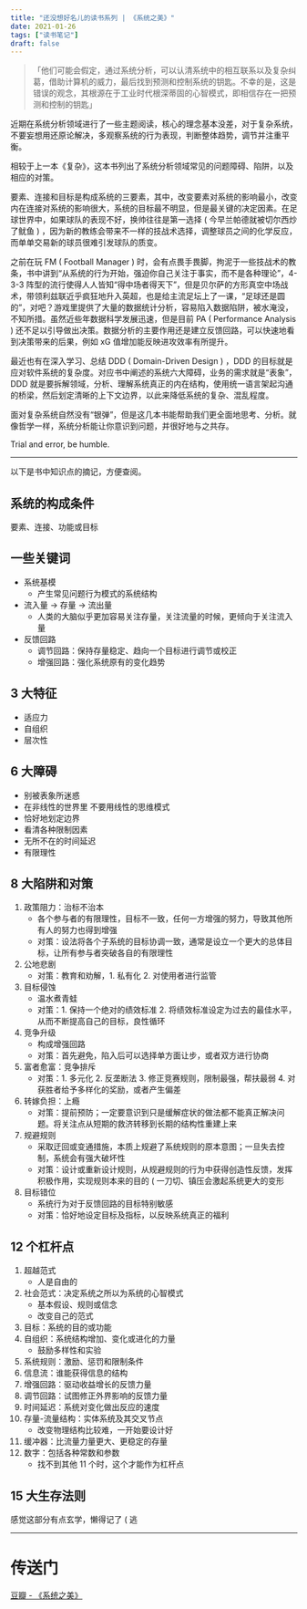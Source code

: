 ```yaml
---
title: "还没想好名儿的读书系列 | 《系统之美》"
date: 2021-01-26
tags: ["读书笔记"]
draft: false
---
```


> 「他们可能会假定，通过系统分析，可以认清系统中的相互联系以及复杂纠葛，借助计算机的威力，最后找到预测和控制系统的钥匙。不幸的是，这是错误的观念，其根源在于工业时代根深蒂固的心智模式，即相信存在一把预测和控制的钥匙」

近期在系统分析领域进行了一些主题阅读，核心的理念基本没差，对于复杂系统，不要妄想用还原论解决，多观察系统的行为表现，判断整体趋势，调节并注重平衡。

相较于上一本《复杂》，这本书列出了系统分析领域常见的问题障碍、陷阱，以及相应的对策。

要素、连接和目标是构成系统的三要素，其中，改变要素对系统的影响最小，改变内在连接对系统的影响很大，系统的目标最不明显，但是最关键的决定因素。在足球世界中，如果球队的表现不好，换帅往往是第一选择 ( 今早兰帕德就被切尔西炒了鱿鱼 ) ，因为新的教练会带来不一样的技战术选择，调整球员之间的化学反应，而单单交易新的球员很难引发球队的质变。

之前在玩 FM ( Football Manager ) 时，会有点畏手畏脚，拘泥于一些技战术的教条，书中讲到“从系统的行为开始，强迫你自己关注于事实，而不是各种理论”，4-3-3 阵型的流行使得人人皆知“得中场者得天下”，但是贝尔萨的方形真空中场战术，带领利兹联近乎疯狂地升入英超，也是给主流足坛上了一课，“足球还是圆的”，对吧？游戏里提供了大量的数据统计分析，容易陷入数据陷阱，被水淹没，不知所措。虽然近些年数据科学发展迅速，但是目前 PA ( Performance Analysis ) 还不足以引导做出决策。数据分析的主要作用还是建立反馈回路，可以快速地看到决策带来的后果，例如 xG 值增加能反映进攻效率有所提升。

最近也有在深入学习、总结 DDD ( Domain-Driven Design ) ，DDD 的目标就是应对软件系统的复杂度。对应书中阐述的系统六大障碍，业务的需求就是“表象”，DDD 就是要拆解领域，分析、理解系统真正的内在结构，使用统一语言架起沟通的桥梁，然后划定清晰的上下文边界，以此来降低系统的复杂、混乱程度。

面对复杂系统自然没有“银弹”，但是这几本书能帮助我们更全面地思考、分析。就像哲学一样，系统分析能让你意识到问题，并很好地与之共存。

Trial and error, be humble.

---

以下是书中知识点的摘记，方便查阅。

## 系统的构成条件

要素、连接、功能或目标

## 一些关键词

-   系统基模
    -   产生常见问题行为模式的系统结构
-   流入量 -> 存量 -> 流出量
    -   人类的大脑似乎更加容易关注存量，关注流量的时候，更倾向于关注流入量
-   反馈回路
    -   调节回路：保持存量稳定、趋向一个目标进行调节或校正
    -   增强回路：强化系统原有的变化趋势

## 3 大特征

-   适应力
-   自组织
-   层次性

## 6 大障碍

-   别被表象所迷惑
-   在非线性的世界里 不要用线性的思维模式
-   恰好地划定边界
-   看清各种限制因素
-   无所不在的时间延迟
-   有限理性

## 8 大陷阱和对策

1.  政策阻力：治标不治本
    -   各个参与者的有限理性，目标不一致，任何一方增强的努力，导致其他所有人的努力也得到增强
    -   对策：设法将各个子系统的目标协调一致，通常是设立一个更大的总体目标，让所有参与者突破各自的有限理性
2.  公地悲剧
    -   对策：教育和劝解，1. 私有化 2. 对使用者进行监管
3.  目标侵蚀
    -   温水煮青蛙
    -   对策：1. 保持一个绝对的绩效标准  2. 将绩效标准设定为过去的最佳水平，从而不断提高自己的目标，良性循环
4.  竞争升级
    -   构成增强回路
    -   对策：首先避免，陷入后可以选择单方面让步，或者双方进行协商
5.  富者愈富：竞争排斥
    -   对策：1. 多元化 2. 反垄断法 3. 修正竞赛规则，限制最强，帮扶最弱 4. 对获胜者给予多样化的奖励，或者产生偏差
6.  转嫁负担：上瘾
    -   对策：提前预防；一定要意识到只是缓解症状的做法都不能真正解决问题。将关注点从短期的救济转移到长期的结构性重建上来
7.  规避规则
    -   采取迂回或变通措施，本质上规避了系统规则的原本意图；一旦失去控制，系统会有强大破坏性
    -   对策：设计或重新设计规则，从规避规则的行为中获得创造性反馈，发挥积极作用，实现规则本来的目的 ( 一刀切、镇压会激起系统更大的变形
8.  目标错位
    -   系统行为对于反馈回路的目标特别敏感
    -   对策：恰好地设定目标及指标，以反映系统真正的福利

## 12 个杠杆点

1.  超越范式
    -   人是自由的
2.  社会范式：决定系统之所以为系统的心智模式
    -   基本假设、规则或信念
    -   改变自己的范式
3.  目标：系统的目的或功能
4.  自组织：系统结构增加、变化或进化的力量
    -   鼓励多样性和实验
5.  系统规则：激励、惩罚和限制条件
6.  信息流：谁能获得信息的结构
7.  增强回路：驱动收益增长的反馈力量
8.  调节回路：试图修正外界影响的反馈力量
9.  时间延迟：系统对变化做出反应的速度
10. 存量-流量结构：实体系统及其交叉节点
    -   改变物理结构比较难，一开始要设计好
11. 缓冲器：比流量力量更大、更稳定的存量
12. 数字：包括各种常数和参数
    -   找不到其他 11 个时，这个才能作为杠杆点

## 15 大生存法则

感觉这部分有点玄学，懒得记了 ( 逃

---

# 传送门

[豆瓣 - 《系统之美》](https://book.douban.com/subject/11528220/)